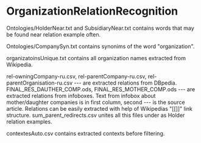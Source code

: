 # OrganizationRelationRecognition

Ontologies/HolderNear.txt and SubsidiaryNear.txt contains words that may be found near relation example often. 

Ontologies/CompanySyn.txt contains synonims of the word "organization".

organizatoinsUnique.txt contains all organization names extracted from Wikipedia.

rel-owningCompany-ru.csv, rel-parentCompany-ru.csv, rel-parentOrganisation-ru.csv --- are extracted relations from DBpedia.
FINAL_RES_DAUTHER_COMP.ods, FINAL_RES_MOTHER_COMP.ods --- are extracted relations from infoboxes. Text from infobox about mother/daughter companies is in first column, second --- is the source article. Relations can be easily extracted with help of Wikipedias "[[]]" link structure.
sum_parent_redirects.csv unites all this files under as Holder relation examples.

contextesAuto.csv contains extracted contexts before filtering.

